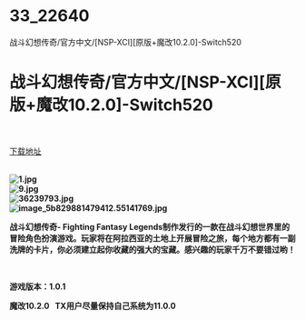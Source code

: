 # 33_22640
战斗幻想传奇/官方中文/[NSP-XCI][原版+魔改10.2.0]-Switch520
# 战斗幻想传奇/官方中文/[NSP-XCI][原版+魔改10.2.0]-Switch520
 <br/></br>
[下载地址](https://www.switch520.cc/article/22640 "下载地址")
<br/></br>

<p><strong><img title="1.jpg" src="https://www.switch520.cc/muke_img/2021_09_24_6c51c74b81ca7.jpg" alt="1.jpg"></strong><br>
<strong><img title="9.jpg" src="https://www.switch520.cc/muke_img/2021_09_24_afb3a152d801b.jpg" alt="9.jpg"></strong><br>
<strong><img title="36239793.jpg" src="https://www.switch520.cc/muke_img/2021_09_24_7b54a25d1a3a1.jpg" alt="36239793.jpg"></strong><br>
<strong><img title="image_5b829881479412.55141769.jpg" src="https://www.switch520.cc/muke_img/2021_09_24_4d7dd57a8a8fc.jpg" alt="image_5b829881479412.55141769.jpg">&nbsp;</strong></p>
<p><strong>战斗幻想传奇- Fighting Fantasy Legends制作发行的一款在战斗幻想世界里的冒险角色扮演游戏。玩家将在阿拉西亚的土地上开展冒险之旅，每个地方都有一副洗牌的卡片，你必须建立起你收藏的强大的宝藏。感兴趣的玩家千万不要错过哟！</strong></p>
<p>&nbsp;</p>
<p><strong>游戏版本：1.0.1</strong></p>
<p><strong>魔改10.2.0 &nbsp;&nbsp;TX用户尽量保持自己系统为11.0.0</strong></p>
